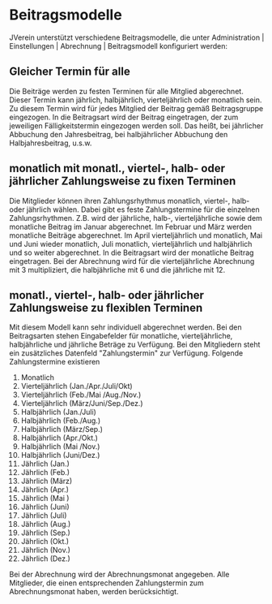 # Beitragsmodelle

JVerein unterstützt verschiedene Beitragsmodelle, die unter Administration \| Einstellungen \| Abrechnung \| Beitragsmodell konfiguriert werden:

## Gleicher Termin für alle

Die Beiträge werden zu festen Terminen für alle Mitglied abgerechnet. Dieser Termin kann jährlich, halbjährlich, vierteljährlich oder monatlich sein. Zu diesem Termin wird für jedes Mitglied der Beitrag gemäß Beitragsgruppe eingezogen. In die Beitragsart wird der Beitrag eingetragen, der zum jeweiligen Fälligkeitstermin eingezogen werden soll. Das heißt, bei jährlicher Abbuchung den Jahresbeitrag, bei halbjährlicher Abbuchung den Halbjahresbeitrag, u.s.w.

## monatlich mit monatl., viertel-, halb- oder jährlicher Zahlungsweise zu fixen Terminen

Die Mitglieder können ihren Zahlungsrhythmus monatlich, viertel-, halb- oder jährlich wählen. Dabei gibt es feste Zahlungstermine für die einzelnen Zahlungsrhythmen. Z.B. wird der jährliche, halb-, vierteljährliche sowie dem monatliche Beitrag im Januar abgerechnet. Im Februar und März werden monatliche Beiträge abgerechnet. Im April vierteljährlich und monatlich, Mai und Juni wieder monatlich, Juli monatlich, vierteljährlich und halbjährlich und so weiter abgerechnet. In die Beitragsart wird der monatliche Beitrag eingetragen. Bei der Abrechnung wird für die vierteljährliche Abrechnung mit 3 multipliziert, die halbjährliche mit 6 und die jährliche mit 12.

## monatl., viertel-, halb- oder jährlicher Zahlungsweise zu flexiblen Terminen

Mit diesem Modell kann sehr individuell abgerechnet werden. Bei den Beitragsarten stehen Eingabefelder für monatliche, vierteljährliche, halbjährliche und jährliche Beträge zu Verfügung. Bei den Mitgliedern steht ein zusätzliches Datenfeld "Zahlungstermin" zur Verfügung. Folgende Zahlungstermine existieren



1. Monatlich
2. Vierteljährlich \(Jan./Apr./Juli/Okt\)
3. Vierteljährlich \(Feb./Mai /Aug./Nov.\)
4. Vierteljährlich \(März/Juni/Sep./Dez.\)
5. Halbjährlich \(Jan./Juli\)
6. Halbjährlich \(Feb./Aug.\)
7. Halbjährlich \(März/Sep.\)
8. Halbjährlich \(Apr./Okt.\)
9. Halbjährlich \(Mai /Nov.\)
10. Halbjährlich \(Juni/Dez.\)
11. Jährlich \(Jan.\)
12. Jährlich \(Feb.\)
13. Jährlich \(März\)
14. Jährlich \(Apr.\)
15. Jährlich \(Mai \)
16. Jährlich \(Juni\)
17. Jährlich \(Juli\)
18. Jährlich \(Aug.\)
19. Jährlich \(Sep.\)
20. Jährlich \(Okt.\)
21. Jährlich \(Nov.\)
22. Jährlich \(Dez.\)

Bei der Abrechnung wird der Abrechnungsmonat angegeben. Alle Mitglieder, die einen entsprechenden Zahlungstermin zum Abrechnungsmonat haben, werden berücksichtigt.




